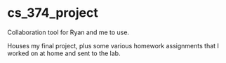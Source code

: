 # cs_374_project
Collaboration tool for Ryan and me to use.

Houses my final project, plus some various homework assignments that I worked on at home and sent to the lab.
